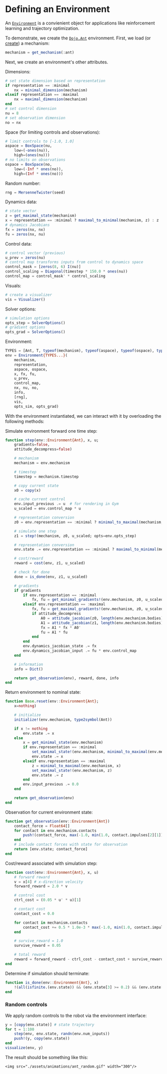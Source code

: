 # Defining an Environment

An [`Environment`](@ref) is a convienient object for applications like reinforcement learning and trajectory optimization.

To demonstrate, we create the [`Dojo.Ant`](@ref) environment. First, we load (or [create](define_mechanism.md)) a mechanism:

```julia
mechanism = get_mechanism(:ant)
```

Next, we create an environment's other attributes.

Dimensions:
```julia
# set state dimension based on representation
if representation == :minimal
    nx = minimal_dimension(mechanism)
elseif representation == :maximal
    nx = maximal_dimension(mechanism)
end
# set control dimension
nu = 8
# set observation dimension
no = nx
```

Space (for limiting controls and observations):
```julia
# limit controls to [-1.0, 1.0]
aspace = BoxSpace(nu,
    low=(-ones(nu)),
    high=(ones(nu)))
# no limits on observations
ospace = BoxSpace(no,
    low=(-Inf * ones(no)),
    high=(Inf * ones(no)))
```

Random number:
```julia
rng = MersenneTwister(seed)
```

Dynamics data:
```julia
# state vector
z = get_maximal_state(mechanism)
x = representation == :minimal ? maximal_to_minimal(mechanism, z) : z
# dynamics Jacobians
fx = zeros(nx, nx)
fu = zeros(nx, nu)
```

Control data:
```julia
# control vector (previous)
u_prev = zeros(nu)
# control map transforms inputs from control to dynamics space
control_mask = [zeros(8, 6) I(nu)]
control_scaling = Diagonal(timestep * 150.0 * ones(nu))
control_map = control_mask' * control_scaling
```

Visuals:
```julia
# create a visualizer
vis = Visualizer()
```

Solver options:
```julia
# simulation options
opts_step = SolverOptions()
# gradient options
opts_grad = SolverOptions()
```

Environment:
```julia
TYPES = [Ant, T, typeof(mechanism), typeof(aspace), typeof(ospace), typeof(info)]
env = Environment{TYPES...}(
    mechanism,
    representation,
    aspace, ospace,
    x, fx, fu,
    u_prev,
    control_map,
    nx, nu, no,
    info,
    [rng],
    vis,
    opts_sim, opts_grad)
```

With the environment instantiated, we can interact with it by overloading the following methods:

Simulate environment forward one time step:
```julia
function step(env::Environment{Ant}, x, u;
    gradients=false,
    attitude_decompress=false)

    # mechanism
    mechanism = env.mechanism

    # timestep
    timestep = mechanism.timestep

    # copy current state
    x0 = copy(x)

    # cache current control
    env.input_previous .= u  # for rendering in Gym
    u_scaled = env.control_map * u

    # representation conversion
    z0 = env.representation == :minimal ? minimal_to_maximal(mechanism, x0) : x0

    # simulate one step
    z1 = step!(mechanism, z0, u_scaled; opts=env.opts_step)

    # representation conversion
    env.state .= env.representation == :minimal ? maximal_to_minimal(mechanism, z1) : z1

    # cost/reward
    reward = cost(env, z1, u_scaled)

    # check for done
    done = is_done(env, z1, u_scaled)

    # gradients
    if gradients
        if env.representation == :minimal
            fx, fu = get_minimal_gradients!(env.mechanism, z0, u_scaled, opts=env.opts_grad)
        elseif env.representation == :maximal
            fx, fu = get_maximal_gradients!(env.mechanism, z0, u_scaled, opts=env.opts_grad)
            if attitude_decompress
                A0 = attitude_jacobian(z0, length(env.mechanism.bodies))
                A1 = attitude_jacobian(z1, length(env.mechanism.bodies))
                fx = A1 * fx * A0'
                fu = A1 * fu
            end
        end
        env.dynamics_jacobian_state .= fx
        env.dynamics_jacobian_input .= fu * env.control_map
    end

    # information
    info = Dict()

    return get_observation(env), reward, done, info
end
```

Return environment to nominal state:
```julia
function Base.reset(env::Environment{Ant};
    x=nothing)

    # initialize
    initialize!(env.mechanism, type2symbol(Ant))

    if x != nothing
        env.state .= x
    else
        x = get_minimal_state(env.mechanism)
        if env.representation == :minimal
            set_maximal_state!(env.mechanism, minimal_to_maximal(env.mechanism, x))
            env.state .= x
        elseif env.representation == :maximal
            z = minimal_to_maximal(env.mechanism, x)
            set_maximal_state!(env.mechanism, z)
            env.state .= z
        end
        env.input_previous .= 0.0
    end

    return get_observation(env)
end
```

Observation for current environment state:
```julia
function get_observation(env::Environment{Ant})
    contact_force = Float64[]
    for contact in env.mechanism.contacts
        push!(contact_force, max(-1.0, min(1.0, contact.impulses[2][1])))
    end
    # include contact forces with state for observation
    return [env.state; contact_force]
end
```

Cost/reward associated with simulation step:
```julia
function cost(env::Environment{Ant}, x, u)
    # forward reward
    v = x[4] # x-direction velocity
    forward_reward = 2.0 * v

    # control cost
	ctrl_cost = (0.05 * u' * u)[1]

    # contact cost
    contact_cost = 0.0

    for contact in mechanism.contacts
        contact_cost += 0.5 * 1.0e-3 * max(-1.0, min(1.0, contact.impulses[2][1]))^2.0
    end

	# survive_reward = 1.0
    survive_reward = 0.05

    # total reward
    reward = forward_reward - ctrl_cost - contact_cost + survive_reward
end
```

Determine if simulation should terminate:
```julia
function is_done(env::Environment{Ant}, x)
    !(all(isfinite.(env.state)) && (env.state[3] >= 0.2) && (env.state[3] <= 1.0))
end
```

### Random controls

We apply random controls to the robot via the environment interface:
```julia
y = [copy(env.state)] # state trajectory
for t = 1:100
    step(env, env.state, randn(env.num_inputs))
    push!(y, copy(env.state))
end
visualize(env, y)
```

The result should be something like this:
```@raw html
<img src="./assets/animations/ant_random.gif" width="300"/>
```
